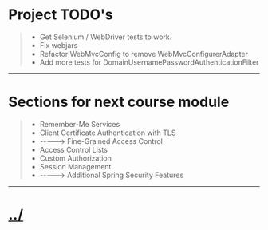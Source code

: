 # Project TODO's

> * Get Selenium / WebDriver tests to work.
> * Fix webjars
> * Refactor WebMvcConfig to remove WebMvcConfigurerAdapter
> * Add more tests for DomainUsernamePasswordAuthenticationFilter


---


# Sections for next course module
> * Remember-Me Services
> * Client Certificate Authentication with TLS
> * -----> Fine-Grained Access Control
> * Access Control Lists
> * Custom Authorization
> * Session Management
> * -----> Additional Spring Security Features


---

# [../](../README.md)

